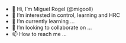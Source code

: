 - 👋 Hi, I’m Miguel Rogel (@migooll)
- 👀 I’m interested in control, learning and HRC
- 🌱 I’m currently learning ...
- 💞️ I’m looking to collaborate on ...
- 📫 How to reach me ...

<!---
migooll/migooll is a ✨ special ✨ repository because its `README.md` (this file) appears on your GitHub profile.
You can click the Preview link to take a look at your changes.
--->
